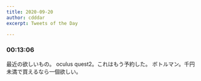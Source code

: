 ```yaml
---
title: 2020-09-20
author: cdddar
excerpt: Tweets of the Day

---
```


### 00:13:06

最近の欲しいもの。
oculus quest2。これはもう予約した。
ボトルマン。千円未満で買えるなら一個欲しい。
